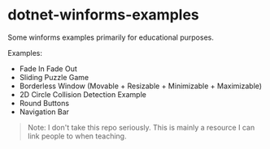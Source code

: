 # dotnet-winforms-examples
Some winforms examples primarily for educational purposes.

Examples:
- Fade In Fade Out
- Sliding Puzzle Game
- Borderless Window (Movable + Resizable + Minimizable + Maximizable)
- 2D Circle Collision Detection Example
- Round Buttons
- Navigation Bar

> Note: I don't take this repo seriously. This is mainly a resource I can link people to when teaching.